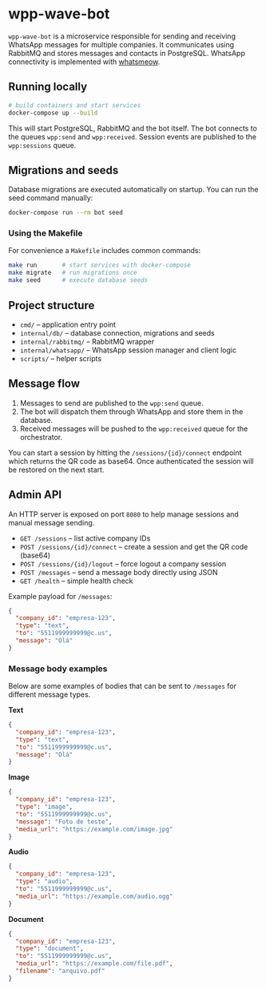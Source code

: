 # wpp-wave-bot

`wpp-wave-bot` is a microservice responsible for sending and receiving WhatsApp
messages for multiple companies. It communicates using RabbitMQ and stores
messages and contacts in PostgreSQL. WhatsApp connectivity is implemented with
[whatsmeow](https://github.com/tulir/whatsmeow).

## Running locally

```bash
# build containers and start services
docker-compose up --build
```

This will start PostgreSQL, RabbitMQ and the bot itself. The bot connects to the
queues `wpp:send` and `wpp:received`. Session events are published to the
`wpp:sessions` queue.

## Migrations and seeds

Database migrations are executed automatically on startup. You can run the seed
command manually:

```bash
docker-compose run --rm bot seed
```

### Using the Makefile

For convenience a `Makefile` includes common commands:

```bash
make run       # start services with docker-compose
make migrate   # run migrations once
make seed      # execute database seeds
```

## Project structure

- `cmd/` – application entry point
- `internal/db/` – database connection, migrations and seeds
- `internal/rabbitmq/` – RabbitMQ wrapper
- `internal/whatsapp/` – WhatsApp session manager and client logic
- `scripts/` – helper scripts

## Message flow

1. Messages to send are published to the `wpp:send` queue.
2. The bot will dispatch them through WhatsApp and store them in the database.
3. Received messages will be pushed to the `wpp:received` queue for the
   orchestrator.


You can start a session by hitting the `/sessions/{id}/connect` endpoint which
returns the QR code as base64. Once authenticated the session will be restored
on the next start.

## Admin API

An HTTP server is exposed on port `8080` to help manage sessions and manual
message sending.

- `GET /sessions` – list active company IDs
- `POST /sessions/{id}/connect` – create a session and get the QR code (base64)
- `POST /sessions/{id}/logout` – force logout a company session
- `POST /messages` – send a message body directly using JSON
- `GET /health` – simple health check

Example payload for `/messages`:

```json
{
  "company_id": "empresa-123",
  "type": "text",
  "to": "5511999999999@c.us",
  "message": "Olá"
}
```

### Message body examples

Below are some examples of bodies that can be sent to `/messages` for different message types.

**Text**

```json
{
  "company_id": "empresa-123",
  "type": "text",
  "to": "5511999999999@c.us",
  "message": "Olá"
}
```

**Image**

```json
{
  "company_id": "empresa-123",
  "type": "image",
  "to": "5511999999999@c.us",
  "message": "Foto de teste",
  "media_url": "https://example.com/image.jpg"
}
```

**Audio**

```json
{
  "company_id": "empresa-123",
  "type": "audio",
  "to": "5511999999999@c.us",
  "media_url": "https://example.com/audio.ogg"
}
```

**Document**

```json
{
  "company_id": "empresa-123",
  "type": "document",
  "to": "5511999999999@c.us",
  "media_url": "https://example.com/file.pdf",
  "filename": "arquivo.pdf"
}
```
